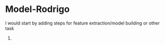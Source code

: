 # Model-Rodrigo

I would start by adding steps for feature extraction/model building or other task

1. 

